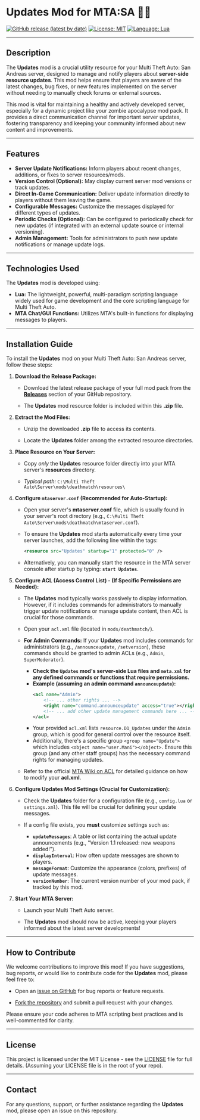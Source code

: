 # Updates Mod for MTA:SA 🔄✨

[![GitHub release (latest by date)](https://img.shields.io/github/v/release/Maniseniler/PackZombieMTA)](https://github.com/Maniseniler/PackZombieMTA/releases/latest)
[![License: MIT](https://img.shields.io/badge/License-MIT-yellow.svg)](https://opensource.org/licenses/MIT)
[![Language: Lua](https://img.io/badge/Language-Lua-blue?logo=lua)](https://www.lua.org/)

---

## **Description**

The **Updates** mod is a crucial utility resource for your Multi Theft Auto: San Andreas server, designed to manage and notify players about **server-side resource updates**. This mod helps ensure that players are aware of the latest changes, bug fixes, or new features implemented on the server without needing to manually check forums or external sources.

This mod is vital for maintaining a healthy and actively developed server, especially for a dynamic project like your zombie apocalypse mod pack. It provides a direct communication channel for important server updates, fostering transparency and keeping your community informed about new content and improvements.

---

## **Features**

* **Server Update Notifications:** Inform players about recent changes, additions, or fixes to server resources/mods.
* **Version Control (Optional):** May display current server mod versions or track updates.
* **Direct In-Game Communication:** Deliver update information directly to players without them leaving the game.
* **Configurable Messages:** Customize the messages displayed for different types of updates.
* **Periodic Checks (Optional):** Can be configured to periodically check for new updates (if integrated with an external update source or internal versioning).
* **Admin Management:** Tools for administrators to push new update notifications or manage update logs.

---

## **Technologies Used**

The **Updates** mod is developed using:

* **Lua:** The lightweight, powerful, multi-paradigm scripting language widely used for game development and the core scripting language for Multi Theft Auto.
* **MTA Chat/GUI Functions:** Utilizes MTA's built-in functions for displaying messages to players.

---

## **Installation Guide**

To install the **Updates** mod on your Multi Theft Auto: San Andreas server, follow these steps:

1.  **Download the Release Package:**

    * Download the latest release package of your full mod pack from the [**Releases**](https://github.com/Maniseniler/PackZombieMTA/releases) section of your GitHub repository.

    * The **Updates** mod resource folder is included within this **.zip** file.

2.  **Extract the Mod Files:**

    * Unzip the downloaded **.zip** file to access its contents.

    * Locate the **Updates** folder among the extracted resource directories.

3.  **Place Resource on Your Server:**

    * Copy *only* the **Updates** resource folder directly into your MTA server's **resources** directory.

    * *Typical path:* `C:\Multi Theft Auto\Server\mods\deathmatch\resources\`

4.  **Configure `mtaserver.conf` (Recommended for Auto-Startup):**

    * Open your server's **mtaserver.conf** file, which is usually found in your server's root directory (e.g., `C:\Multi Theft Auto\Server\mods\deathmatch\mtaserver.conf`).

    * To ensure the **Updates** mod starts automatically every time your server launches, add the following line within the **<server>** tags:

        ```xml
        <resource src="Updates" startup="1" protected="0" />
        ```

    * Alternatively, you can manually start the resource in the MTA server console after startup by typing: **`start Updates`**.

5.  **Configure ACL (Access Control List) - (If Specific Permissions are Needed):**

    * The **Updates** mod typically works passively to display information. However, if it includes commands for administrators to manually trigger update notifications or manage update content, then ACL is crucial for those commands.

    * Open your `acl.xml` file (located in `mods/deathmatch/`).

    * **For Admin Commands:** If your **Updates** mod includes commands for administrators (e.g., `/announceupdate`, `/setversion`), these commands should be granted to admin ACLs (e.g., `Admin`, `SuperModerator`).
        * **Check the `Updates` mod's server-side Lua files and `meta.xml` for any defined commands or functions that require permissions.**
        * **Example (assuming an admin command `announceupdate`):**
            ```xml
            <acl name="Admin">
                <!-- ... other rights ... -->
                <right name="command.announceupdate" access="true"></right>
                <!-- ... add other update management commands here ... -->
            </acl>
            ```
        * Your provided `acl.xml` lists `resource.D1_Updates` under the `Admin` group, which is good for general control over the resource itself.
        * Additionally, there's a specific group `<group name="Update">` which includes `<object name="user.Mani"></object>`. Ensure this group (and any other staff groups) has the necessary command rights for managing updates.

    * Refer to the official [MTA Wiki on ACL](https://wiki.multitheftauto.com/wiki/ACL) for detailed guidance on how to modify your **acl.xml**.

6.  **Configure Updates Mod Settings (Crucial for Customization):**

    * Check the **Updates** folder for a configuration file (e.g., `config.lua` or `settings.xml`). This file will be crucial for defining your update messages.

    * If a config file exists, you **must** customize settings such as:
        * **`updateMessages`**: A table or list containing the actual update announcements (e.g., "Version 1.1 released: new weapons added!").
        * **`displayInterval`**: How often update messages are shown to players.
        * **`messageFormat`**: Customize the appearance (colors, prefixes) of update messages.
        * **`versionNumber`**: The current version number of your mod pack, if tracked by this mod.

7.  **Start Your MTA Server:**

    * Launch your Multi Theft Auto server.

    * The **Updates** mod should now be active, keeping your players informed about the latest server developments!

---

## **How to Contribute**

We welcome contributions to improve this mod! If you have suggestions, bug reports, or would like to contribute code for the **Updates** mod, please feel free to:

* Open an [issue on GitHub](https://github.com/Maniseniler/PackZombieMTA/issues) for bug reports or feature requests.

* [Fork the repository](https://github.com/Maniseniler/PackZombieMTA/fork) and submit a pull request with your changes.

Please ensure your code adheres to MTA scripting best practices and is well-commented for clarity.

---

## **License**

This project is licensed under the MIT License - see the [LICENSE](https://github.com/Maniseniler/PackZombieMTA/blob/main/LICENSE) file for full details. (Assuming your LICENSE file is in the root of your repo).

---

## **Contact**

For any questions, support, or further assistance regarding the **Updates** mod, please open an issue on this repository.
